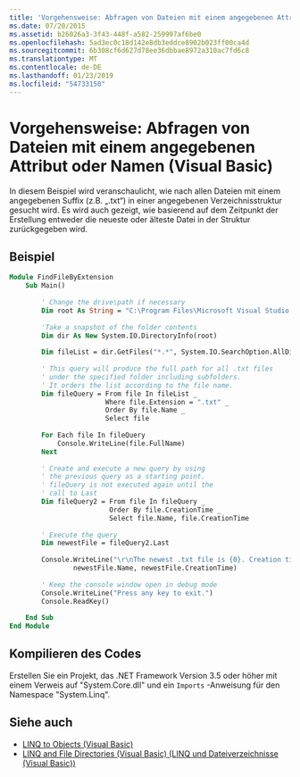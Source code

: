 ```yaml
---
title: 'Vorgehensweise: Abfragen von Dateien mit einem angegebenen Attribut oder Namen (Visual Basic)'
ms.date: 07/20/2015
ms.assetid: b26026a3-3f43-448f-a582-259997af6be0
ms.openlocfilehash: 5ad3ec0c18d142e8db3eddce8902b023ff00ca4d
ms.sourcegitcommit: 6b308cf6d627d78ee36dbbae8972a310ac7fd6c8
ms.translationtype: MT
ms.contentlocale: de-DE
ms.lasthandoff: 01/23/2019
ms.locfileid: "54733150"
---
```

# <a name="how-to-query-for-files-with-a-specified-attribute-or-name-visual-basic"></a>Vorgehensweise: Abfragen von Dateien mit einem angegebenen Attribut oder Namen (Visual Basic)
In diesem Beispiel wird veranschaulicht, wie nach allen Dateien mit einem angegebenen Suffix (z.B. „.txt“) in einer angegebenen Verzeichnisstruktur gesucht wird. Es wird auch gezeigt, wie basierend auf dem Zeitpunkt der Erstellung entweder die neueste oder älteste Datei in der Struktur zurückgegeben wird.  
  
## <a name="example"></a>Beispiel  
  
```vb  
Module FindFileByExtension  
    Sub Main()  
  
        ' Change the drive\path if necessary  
        Dim root As String = "C:\Program Files\Microsoft Visual Studio 9.0"  
  
        'Take a snapshot of the folder contents  
        Dim dir As New System.IO.DirectoryInfo(root)  
  
        Dim fileList = dir.GetFiles("*.*", System.IO.SearchOption.AllDirectories)  
  
        ' This query will produce the full path for all .txt files  
        ' under the specified folder including subfolders.  
        ' It orders the list according to the file name.  
        Dim fileQuery = From file In fileList _  
                        Where file.Extension = ".txt" _  
                        Order By file.Name _  
                        Select file  
  
        For Each file In fileQuery  
            Console.WriteLine(file.FullName)  
        Next  
  
        ' Create and execute a new query by using  
        ' the previous query as a starting point.  
        ' fileQuery is not executed again until the  
        ' call to Last  
        Dim fileQuery2 = From file In fileQuery _  
                         Order By file.CreationTime _  
                         Select file.Name, file.CreationTime  
  
        ' Execute the query  
        Dim newestFile = fileQuery2.Last  
  
        Console.WriteLine("\r\nThe newest .txt file is {0}. Creation time: {1}", _  
                newestFile.Name, newestFile.CreationTime)  
  
        ' Keep the console window open in debug mode  
        Console.WriteLine("Press any key to exit.")  
        Console.ReadKey()  
  
    End Sub  
End Module  
```  
  
## <a name="compiling-the-code"></a>Kompilieren des Codes  
 Erstellen Sie ein Projekt, das .NET Framework Version 3.5 oder höher mit einem Verweis auf "System.Core.dll" und ein `Imports` -Anweisung für den Namespace "System.Linq".  
  
## <a name="see-also"></a>Siehe auch
- [LINQ to Objects (Visual Basic)](../../../../visual-basic/programming-guide/concepts/linq/linq-to-objects.md)
- [LINQ and File Directories (Visual Basic) (LINQ und Dateiverzeichnisse (Visual Basic))](../../../../visual-basic/programming-guide/concepts/linq/linq-and-file-directories.md)

